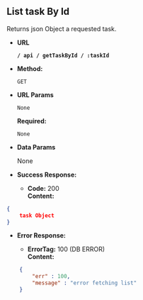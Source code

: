 **List task By Id**
----
  Returns json Object a requested task.

* **URL**

  **`/ api / getTaskById / :taskId`**

* **Method:**

  `GET`
  
*  **URL Params**
    
    `None`

   **Required:**
 
   `None`

* **Data Params**

  None

* **Success Response:**

  * **Code:** 200 <br />
    **Content:**
```json
{
	task Object
}
```
 
* **Error Response:**

  * **ErrorTag:** 100 (DB ERROR) <br />
    **Content:** 
```json
    {
        "err" : 100, 
        "message" : "error fetching list"
    }
```